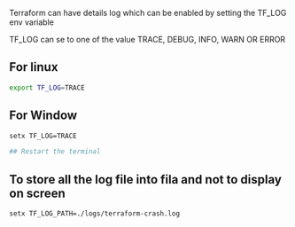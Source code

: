 Terraform can have details log which can be enabled by setting the TF_LOG env variable

TF_LOG can se to one of the value
TRACE, DEBUG, INFO, WARN OR ERROR

## For linux
```sh
export TF_LOG=TRACE
```

## For Window
```sh
setx TF_LOG=TRACE

## Restart the terminal
```

## To store all the log file into fila and not to display on screen
```sh
setx TF_LOG_PATH=./logs/terraform-crash.log
```